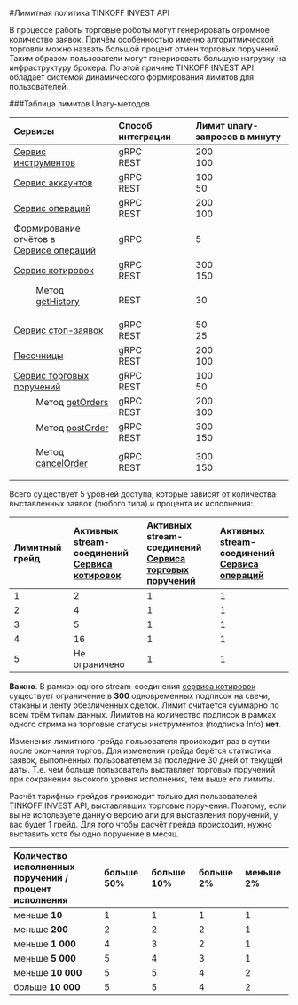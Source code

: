 #Лимитная политика TINKOFF INVEST API

В процессе работы торговые роботы могут генерировать огромное количество заявок. Причём особенностью именно 
алгоритмической торговли можно назвать большой процент отмен торговых поручений. Таким образом пользователи 
могут генерировать большую нагрузку на инфраструктуру брокера. По этой причине TINKOFF INVEST API 
обладает системой динамического формирования лимитов для пользователей. 

###Таблица лимитов Unary-методов

| Сервисы                                                                    | Способ интеграции | Лимит unary-запросов в минуту |
|:---------------------------------------------------------------------------|:------------------|:------------------------------|
| [Сервис инструментов](/investAPI/head-instruments/)                        | gRPC<br/>REST     | 200      <br/>100             |
| [Сервис аккаунтов](/investAPI/head-users/)                                 | gRPC<br/>REST     | 100<br/>50                    |
| [Сервис операций](/investAPI/head-operations/)                             | gRPC<br/>REST     | 200<br/>100                   |
| Формирование отчётов в</br>[Сервисе операций](/investAPI/head-operations/) | gRPC              | 5                             |
| [Сервис котировок](/investAPI/head-marketdata/)                            | gRPC<br/>REST     | 300        <br/>150           |
| <dl><dd> Метод [getHistory](/investAPI/get_history)</dd></dl>              | REST              | 30                            |
| [Сервис стоп-заявок](/investAPI/head-stoporders/)                          | gRPC<br/>REST     | 50<br/>25                     |
| [Песочницы](/investAPI/head-sandbox/)                                      | gRPC<br/>REST     | 200        <br/>100           |
| [Сервис торговых поручений](/investAPI/head-orders/)                       | gRPC<br/>REST     | 100<br/>50                    |
 | <dl><dd> Метод [getOrders](/investAPI/orders#getorders)</dd></dl>          | gRPC<br/>REST     | 200<br/>100                   |
 | <dl><dd>Метод [postOrder](/investAPI/orders#postorder)     </dd></dl>      | gRPC<br/>REST     | 300<br/>150                   |
| <dl><dd>  Метод [cancelOrder](/investAPI/orders#cancelorder)    </dd></dl>  | gRPC<br/>REST     | 300<br/>150                   |



Всего существует 5 уровней доступа, которые зависят от количества выставленных заявок (любого типа) и
процента их исполнения:

| Лимитный грейд   | Активных stream-соединений</br>[Сервиса котировок](/investAPI/head-marketdata/) | Активных stream-соединений</br>[Сервиса торговых поручений](/investAPI/head-orders/) | Активных stream-соединений</br>[Сервиса операций](/investAPI/head-operations/) |
| :-------------   |:--------------------------------------------------------------------------------| :-------------- |:-------------------------------------------------------------------------------|
| 1                | 2                                                                               | 1               | 1                                                                              |
| 2                | 4                                                                               | 1               | 1                                                                              |
| 3                | 5                                                                               | 1               | 1                                                                              |
| 4                | 16                                                                              | 1               | 1                                                                              |
| 5                | Не ограничено                                                                   | 1               | 1                                                                              |

**Важно**. В рамках одного stream-соединения [сервиса котировок](/investAPI/head-marketdata/) существует 
ограничение в **300** одновременных подписок на свечи, стаканы и ленту обезличенных сделок. Лимит считается
суммарно по всем трём типам данных. Лимитов на количество подписок в рамках одного стрима на торговые
статусы инструментов (подписка Info) **нет**. 

Изменения лимитного грейда пользователя происходит раз в сутки после окончания торгов. Для изменения
грейда берётся статистика заявок, выполненных пользователем за последние 30 дней от текущей даты. 
Т.е. чем больше пользователь выставляет торговых поручений при сохранении высокого уровня исполнения, 
тем выше его лимиты.

Расчёт тарифных грейдов происходит только для пользователей TINKOFF INVEST API,
выставлявших торговые поручения. Поэтому, если вы не используете данную
версию апи для выставления поручений, у вас будет 1 грейд. 
Для того чтобы расчёт грейда происходил, нужно выставить хотя бы одно поручение
в месяц.

| Количество исполненных поручений / </br> процент исполнения | больше 50% | больше 10% | больше 2% | меньше 2% |
| :-------------------- | :--------- | :--------- | :--------- | :--------- |
| меньше **10**         | 1          | 1          | 1          | 1          | 
| меньше **200**        | 2          | 2          | 2          | 1          | 
| меньше **1 000**      | 4          | 3          | 2          | 1          | 
| меньше **5 000**      | 5          | 4          | 3          | 1          | 
| меньше **10 000**     | 5          | 5          | 4          | 2          | 
| больше **10 000**     | 5          | 5          | 4          | 2          | 

